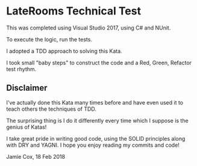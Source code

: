 # LateRooms Technical Test

This was completed using Visual Studio 2017, using C# and NUnit.

To execute the logic, run the tests.

I adopted a TDD approach to solving this Kata.

I took small "baby steps" to construct the code and a Red, Green, Refactor test rhythm.

## Disclaimer

I've actually done this Kata many times before and have even used it to teach others the techniques of TDD.

The surprising thing is I do it differently every time which I suppose is the genius of Katas!

I take great pride in writing good code, using the SOLID principles along with DRY and YAGNI. I hope you enjoy reading my commits and code!

Jamie Cox, 18 Feb 2018


